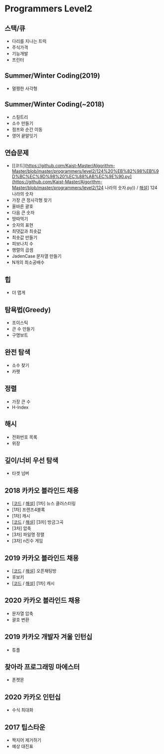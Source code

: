 # Programmers Level2



## 스택/큐

- 다리를 지나는 트럭 
- 주식가격
- 기능개발
- 프린터

## Summer/Winter Coding(2019)

- 멀쩡한 사각형

## Summer/Winter Coding(~2018)

- 스킬트리
- 소수 만들기
- 점프와 순간 이동
- 영어 끝말잇기

## 연습문제

-  [[코드](https://github.com/Kaist-Master/Algorithm-Master/blob/master/programmers/level2/124%20%EB%82%98%EB%9D%BC%EC%9D%98%20%EC%88%AB%EC%9E%90.py](https://github.com/Kaist-Master/Algorithm-Master/blob/master/programmers/level2/124 나라의 숫자.py)) / [해설](https://eda-ai-lab.tistory.com/452?category=766271)] 124 나라의 숫자
- 가장 큰 정사각형 찾기
- 올바른 괄호
- 다음 큰 숫자
- 땅따먹기
- 숫자의 표현
- 최댓값과 최솟값
- 최솟값 만들기
- 피보나치 수
- 행렬의 곱셈
- JadenCase 문자열 만들기
- N개의 최소공배수

## 힙

- 더 맵게

## 탐욕법(Greedy)

- 조이스틱
- 큰 수 만들기
- 구명보트

## 완전 탐색

- 소수 찾기
- 카펫

## 정렬

- 가장 큰 수
- H-Index

## 해시

- 전화번호 목록
- 위장

## 깊이/너비 우선 탐색

- 타겟 넘버

## 2018 카카오 블라인드 채용

-  [[코드](https://github.com/Kaist-Master/Algorithm-Master/blob/master/programmers/level2/%EB%89%B4%EC%8A%A4%20%ED%81%B4%EB%9F%AC%EC%8A%A4%ED%84%B0%EB%A7%81.py) / [해설](https://eda-ai-lab.tistory.com/501)] [1차] 뉴스 클러스터링
- [1차] 프렌즈4블록
- [1차] 캐시
-  [[코드](https://github.com/Kaist-Master/Algorithm-Master/blob/master/programmers/level2/%EB%B0%A9%EA%B8%88%EA%B7%B8%EA%B3%A1.py) / [해설](https://eda-ai-lab.tistory.com/506)] [3차] 방금그곡
- [3차] 압축
- [3차] 파일명 정렬
- [3차] n진수 게임

## 2019 카카오 블라인드 채용

-  [[코드](https://github.com/Kaist-Master/Algorithm-Master/blob/master/programmers/level2/%EC%98%A4%ED%94%88%EC%B1%84%ED%8C%85%EB%B0%A9.py) / [해설](https://eda-ai-lab.tistory.com/504)] 오픈채팅방
- 후보키
-  [[코드](https://github.com/Kaist-Master/Algorithm-Master/blob/master/programmers/level2/%EC%BA%90%EC%8B%9C.py) / [해설](https://eda-ai-lab.tistory.com/503)] [1차] 캐시

## 2020 카카오 블라인드 채용 

- 문자열 압축
- 괄호 변환

## 2019 카카오 개발자 겨울 인턴십

- 튜플

## 찾아라 프로그래밍 마에스터

- 폰켓몬

## 2020 카카오 인턴십

- 수식 최대화

## 2017 팁스타운

- 짝지어 제거하기
- 예상 대진표

